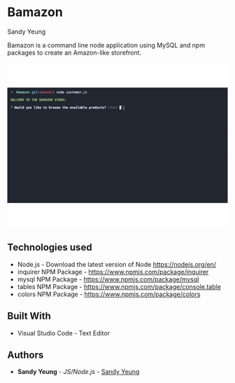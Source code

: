 # Bamazon

Sandy Yeung

Bamazon is a command line node application using MySQL and npm packages to create an Amazon-like storefront.

![](image/BamazonGif.gif)

## Technologies used
- Node.js - Download the latest version of Node https://nodejs.org/en/
- inquirer NPM Package - https://www.npmjs.com/package/inquirer
- mysql NPM Package - https://www.npmjs.com/package/mysql
- tables NPM Package - https://www.npmjs.com/package/console.table
- colors NPM Package - https://www.npmjs.com/package/colors

## Built With

* Visual Studio Code - Text Editor

## Authors

* **Sandy Yeung** - *JS/Node.js* - [Sandy Yeung](https://github.com/Sandynism)